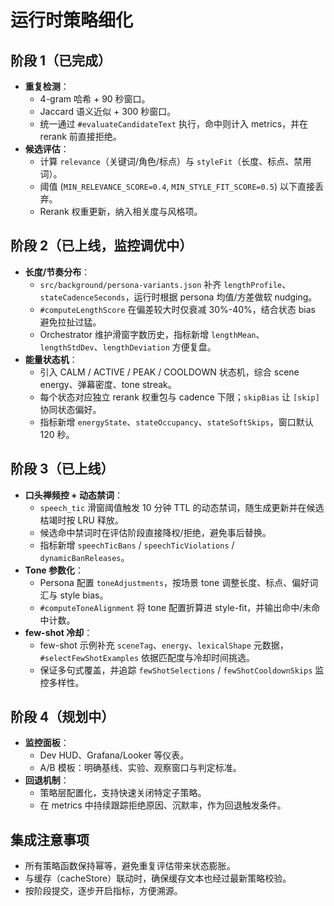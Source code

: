 # 运行时策略细化

## 阶段 1（已完成）
- **重复检测**：
  - 4-gram 哈希 + 90 秒窗口。
  - Jaccard 语义近似 + 300 秒窗口。
  - 统一通过 `#evaluateCandidateText` 执行，命中则计入 metrics，并在 rerank 前直接拒绝。
- **候选评估**：
  - 计算 `relevance`（关键词/角色/标点）与 `styleFit`（长度、标点、禁用词）。
  - 阈值 (`MIN_RELEVANCE_SCORE=0.4`, `MIN_STYLE_FIT_SCORE=0.5`) 以下直接丢弃。
  - Rerank 权重更新，纳入相关度与风格项。

## 阶段 2（已上线，监控调优中）
- **长度/节奏分布**：
  - `src/background/persona-variants.json` 补齐 `lengthProfile`、`stateCadenceSeconds`，运行时根据 persona 均值/方差做软 nudging。
  - `#computeLengthScore` 在偏差较大时仅衰减 30%-40%，结合状态 bias 避免拉扯过猛。
  - Orchestrator 维护滑窗字数历史，指标新增 `lengthMean`、`lengthStdDev`、`lengthDeviation` 方便复盘。
- **能量状态机**：
  - 引入 CALM / ACTIVE / PEAK / COOLDOWN 状态机，综合 scene energy、弹幕密度、tone streak。
  - 每个状态对应独立 rerank 权重包与 cadence 下限；`skipBias` 让 `[skip]` 协同状态偏好。
  - 指标新增 `energyState`、`stateOccupancy`、`stateSoftSkips`，窗口默认 120 秒。

## 阶段 3（已上线）
- **口头禅频控 + 动态禁词**：
  - `speech_tic` 滑窗阈值触发 10 分钟 TTL 的动态禁词，随生成更新并在候选枯竭时按 LRU 释放。
  - 候选命中禁词时在评估阶段直接降权/拒绝，避免事后替换。
  - 指标新增 `speechTicBans` / `speechTicViolations` / `dynamicBanReleases`。
- **Tone 参数化**：
  - Persona 配置 `toneAdjustments`，按场景 tone 调整长度、标点、偏好词汇与 style bias。
  - `#computeToneAlignment` 将 tone 配置折算进 style-fit，并输出命中/未命中计数。
- **few-shot 冷却**：
  - few-shot 示例补充 `sceneTag`、`energy`、`lexicalShape` 元数据，`#selectFewShotExamples` 依据匹配度与冷却时间挑选。
  - 保证多句式覆盖，并追踪 `fewShotSelections` / `fewShotCooldownSkips` 监控多样性。

## 阶段 4（规划中）
- **监控面板**：
  - Dev HUD、Grafana/Looker 等仪表。
  - A/B 模板：明确基线、实验、观察窗口与判定标准。
- **回退机制**：
  - 策略层配置化，支持快速关闭特定子策略。
  - 在 metrics 中持续跟踪拒绝原因、沉默率，作为回退触发条件。

## 集成注意事项
- 所有策略函数保持幂等，避免重复评估带来状态膨胀。
- 与缓存（cacheStore）联动时，确保缓存文本也经过最新策略校验。
- 按阶段提交，逐步开启指标，方便溯源。
